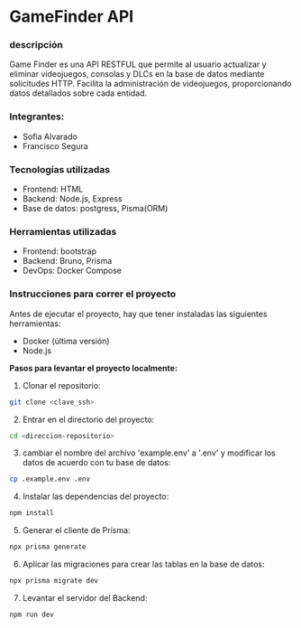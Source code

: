 # GameFinder API
### descripción

Game Finder es una API RESTFUL que permite al usuario actualizar y eliminar videojuegos, consolas y DLCs en la base de datos mediante solicitudes HTTP. Facilita la administración de videojuegos, proporcionando datos detallados sobre cada entidad.
 
### Integrantes:
 
 - Sofia Alvarado
 - Francisco Segura

### Tecnologías utilizadas

- Frontend: HTML
- Backend: Node.js, Express
- Base de datos: postgress, Pisma(ORM)

### Herramientas utilizadas

- Frontend: bootstrap
- Backend: Bruno, Prisma
- DevOps: Docker Compose

### Instrucciones para correr el proyecto

Antes de ejecutar el proyecto, hay que tener instaladas las siguientes herramientas:

- Docker (última versión)
- Node.js

**Pasos para levantar el proyecto localmente:**

1. Clonar el repositorio:

```bash
git clone <clave_ssh>
```


2. Entrar en el directorio del proyecto:

```bash
cd <direccion-repositorio>
```

3. cambiar el nombre del archivo 'example.env' a '.env' y modificar los datos de acuerdo con tu base de datos:

```bash
cp .example.env .env
```

4. Instalar las dependencias del proyecto:

```bash
npm install
```

5. Generar el cliente de Prisma:

```bash
npx prisma generate
```

6. Aplicar las migraciones para crear las tablas en la base de datos:

```bash
npx prisma migrate dev
```

7. Levantar el servidor del Backend:

```bash
npm run dev
```

